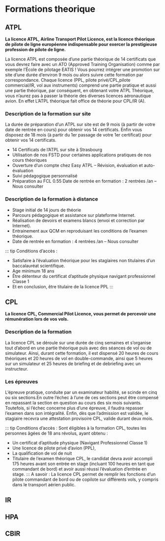 # Formations theorique

##  ATPL


**La licence ATPL, Airline Transport Pilot Licence, est la licence théorique de pilote de ligne européenne indispensable pour exercer la prestigieuse profession de pilote de ligne.**

La licence ATPL est composée d’une partie théorique de 14 certificats que vous devrez faire avec un ATO (Approved Training Organisation) comme par exemple l’École de pilotage EATIS ! Vous pourrez intégrer une promotion sur site d’une durée d’environ 9 mois ou alors suivre cette formation par correspondance. Chaque licence (PPL, pilote privé/CPL,pilote commercial/IR, vol aux instruments) comprend une partie pratique et aussi une partie théorique, par conséquent, en obtenant votre ATPL Théorique, vous n’aurez pas à passer la théorie des diverses licences aéronautique avion. En effet L’ATPL théorique fait office de théorie pour CPL/IR (A).

### Description de la formation sur site
La durée de préparation d’un ATPL sur site est de 9 mois (à partir de votre date de rentrée en cours) pour obtenir vos 14 certificats. Enfin vous disposez de 18 mois (à partir du 1er passage de votre 1er certificat) pour obtenir vos 14 certificats.
- 14 Certificats de l’ATPL sur site à Strasbourg
- Utilisation de nos FSTD pour certaines applications pratiques de nos cours théoriques
- Ouverture d’un compte chez Easy ATPL – Révision, évaluation et auto-évaluation
- Suivi pédagogique personnalisé
- Préparation au FCL 0.55
Date de rentrée en formation : 2 rentrées /an – Nous consulter

### Description de la formation à distance
- Stage initial de 14 jours de théorie
- Parcours pédagogique et assistance sur plateforme Internet.
- Réalisation de devoirs et examens blancs (envoi et correction par Internet).
- Entrainement aux QCM en reproduisant les conditions de l’examen théorique.
- Date de rentrée en formation : 4 rentrées /an – Nous consulter

::: tip Conditions d’accès :
- Satisfaire à l’évaluation théorique pour les stagiaires non titulaires d’un baccalauréat scientifique.
- Age minimum 18 ans
- Être détenteur du certificat d’aptitude physique navigant professionnel Classe 1
- Et en conclusion, être titulaire de la licence PPL
:::

##  CPL


**La licence CPL, Commercial Pilot Licence, vous permet de percevoir une rémunération lors de vos vols.**

### Description de la formation
La licence CPL se déroule sur une durée de cinq semaines et s’organise tout d’abord en une partie théorique puis avec des séances de vol ou de simulateur. Ainsi, durant cette formation, il est dispensé 20 heures de cours théoriques et 20 heures de vol en double-commande, ainsi que 5 heures sur un simulateur et 25 heures de briefing et de debriefing avec un instructeur.

### Les épreuves
L’épreuve pratique, conduite par un examinateur habilité, se scinde en cinq ou six sections.En outre l’échec à l’une de ces sections peut être compensé en repassant la section en question au cours des six mois suivants. Toutefois, si l’échec concerne plus d’une épreuve, il faudra repasser l’examen dans son intégralité. Enfin, dès que l’admission est validée, le stagiaire recevra une attestation provisoire CPL, valide durant deux mois.

::: tip Conditions d’accès :
Sont éligibles à la formation CPL, toutes les personnes âgées de 18 ans révolus, ayant obtenu :
- Un certificat d’aptitude physique (Navigant Professionnel Classe 1)
- Une licence de pilote privé d’avion (PPL),
- La qualification de vol de nuit
- Titulaire de l’examen théorique CPL, le candidat devra avoir accompli 175 heures avant son entrée en stage (incluant 100 heures en tant que commandant de bord) et avoir aussi réussi l’évaluation d’entrée en stage.
:::
A savoir :
La licence CPL permet de remplir les fonctions d’un pilote commandant de bord ou de copilote sur différents vols, y compris dans le transport aérien public.


##  IR

##  HPA

##  CBIR